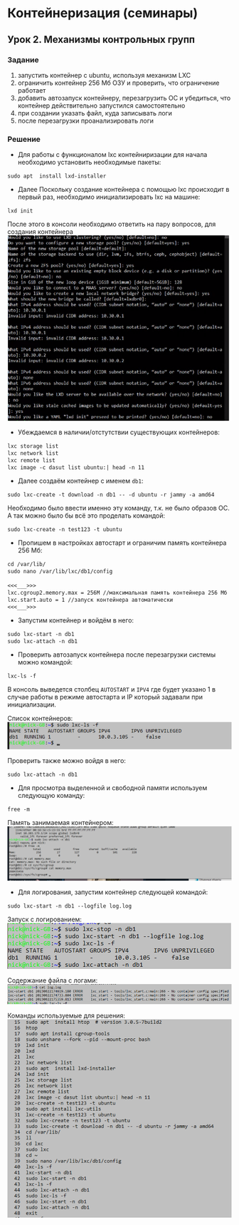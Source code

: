 # Контейнеризация (семинары)
## Урок 2. Механизмы контрольных групп

### Задание
1. запустить контейнер с ubuntu, используя механизм LXC
2. ограничить контейнер 256 Мб ОЗУ и проверить, что ограничение работает
3. добавить автозапуск контейнеру, перезагрузить ОС и убедиться, что контейнер действительно запустился самостоятельно
4. при создании указать файл, куда записывать логи
5. после перезагрузки проанализировать логи

### Решение

- Для работы с функционалом lxc контейниризации для начала необходимо установить необходимые пакеты:

```
sudo apt  install lxd-installer
```

- Далее Поскольку создание контейнера с помощью lxc происходит в первый раз, необходимо инициализировать lxc на машине:

```
lxd init
```
После этого в консоли необходимо ответить на пару вопросов, для создания контейнера
![Cсылка на скриншот с инизализацией](https://github.com/MoJIoToK/Containerization/blob/main/S2_HW/pic/Untitled.png)

- Убеждаемся в наличии/отстутствии существующих контейнеров:

```
lxc storage list
lxc network list
lxc remote list
lxc image -c dasut list ubuntu:| head -n 11
```
- Далее создаём контейнер с именем `db1`:
```
sudo lxc-create -t download -n db1 -- -d ubuntu -r jammy -a amd64
```
Необходимо было ввести именно эту команду, т.к. не было образов ОС. А так можно было бы всё это проделать командой:
``` 
sudo lxc-create -n test123 -t ubuntu
```
- Пропишем в настройках автостарт и ограничим память контейнера 256 Мб:
```
cd /var/lib/
sudo nano /var/lib/lxc/db1/config

<<<___>>>
lxc.cgroup2.memory.max = 256M //максимальная память контейнера 256 Мб
lxc.start.auto = 1 //запуск контейнера автоматически
<<<___>>>
```
- Запустим контейнер и войдём в него:
```
sudo lxc-start -n db1
sudo lxc-attach -n db1
```
- Проверить автозапуск контейнера после перезагрузки системы можно командой:
```
lxc-ls -f
```
В консоль выведется столбец `AUTOSTART` и `IPV4` где будет указано 1 в случае работы в режиме автостарта и IP который задавали при инициализации.

Список контейнеров:
![Cсылка на скриншот со списком контейнеров](https://github.com/MoJIoToK/Containerization/blob/main/S2_HW/pic/Autorun.png)

Проверить также можно войдя в него:
```
sudo lxc-attach -n db1
```
- Для просмотра выделенной и свободной памяти используем следующую команду:
```
free -m
```
Память занимаемая контейнером:
![Cсылка на скриншот с памятью контейнера](https://github.com/MoJIoToK/Containerization/blob/main/S2_HW/pic/memory%202.png)

- Для логирования, запустим контейнер следующей командой:
```
sudo lxc-start -n db1 --logfile log.log
```
Запуск с логированием:
![Cсылка на скриншот с запуском лога](https://github.com/MoJIoToK/Containerization/blob/main/S2_HW/pic/Log1.png)

Содержание файла с логами:
![Cсылка на скриншот с запуском лога](https://github.com/MoJIoToK/Containerization/blob/main/S2_HW/pic/Log.png)

Команды используемые для решения:
![Cсылка на скриншот с историей команд](https://github.com/MoJIoToK/Containerization/blob/main/S2_HW/pic/History.png)